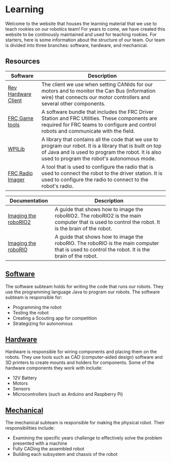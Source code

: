 # Learning

Welcome to the website that houses the learning material that we use to teach rookies on our robotics team! For years to come, we have created this website to be continously maintained and used for teaching rookies. For starters, here is some information about the structure of our team. Our team is divided into three branches: software, hardware, and mechanical.
## Resources

| Software | Description |
| ---------- | ----------- |
| [Rev Hardware Client](https://docs.revrobotics.com/rev-hardware-client/gs/install) | The client we use when setting CANIds for our motors and to monitor the Can Bus (information wire) that connects our motor controllers and several other components.
| [FRC Game tools](https://www.ni.com/en-us/support/downloads/drivers/download.frc-game-tools.html#479842) | A software bundle that includes the FRC Driver Station and FRC Utilities. These components are required for FRC teams to configure and control robots and communicate with the field.
| [WPILib](https://github.com/wpilibsuite/allwpilib/releases) | A library that contains all the code that we use to program our robot. It is a library that is built on top of Java and is used to program the robot. It is also used to program the robot's autonomous mode.
| [FRC Radio Imager](https://docs.wpilib.org/en/stable/docs/zero-to-robot/step-3/radio-programming.html) | A tool that is used to configure the radio that is used to connect the robot to the driver station. It is used to configure the radio to connect to the robot's radio.

| Documentation | Description |
| ---------- | ----------- |
| [Imaging the roboRIO2](https://docs.wpilib.org/en/stable/docs/zero-to-robot/step-3/roborio2-imaging.html) | A guide that shows how to image the roboRIO2. The roboRIO2 is the main computer that is used to control the robot. It is the brain of the robot.
| [Imaging the roboRIO](https://docs.wpilib.org/en/stable/docs/zero-to-robot/step-3/imaging-your-roborio.html) | A guide that shows how to image the roboRIO. The roboRIO is the main computer that is used to control the robot. It is the brain of the robot.

## [Software](Software/Java/index.md)

The software subteam holds  for writing the code that runs our robots. They use the programming language Java to program our robots. The software subteam is responsible for:

- Programming the robot
- Testing the robot
- Creating a Scouting app for competition
- Strategizing for autonomous

## [Hardware](Hardware/index.md)

Hardware is responsible for wiring components and placing them on the robots. They use tools such as CAD (computer-aided design) software and 3D printers to create mounts and holders for components. Some of the hardware components they work with include:

- 12V Battery
- Motors
- Sensors
- Microcontrollers (such as Arduino and Raspberry Pi)

## [Mechanical](Mechanical/index.md)

The mechanical subteam is responsible for making the physical robot. Their responsibilities include:

- Examining the specific years challenge to effectively solve the problem presented with a machine
- Fully CADing the assembled robot
- Building each subsystem and chassis of the robot

